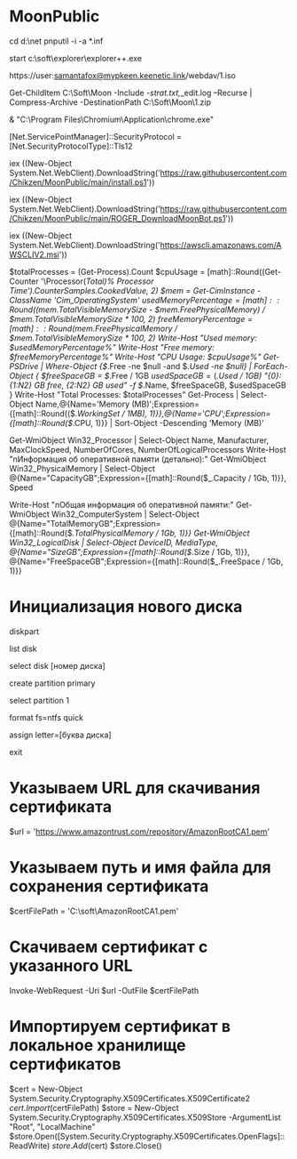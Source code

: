 # MoonPublic
cd d:\net
pnputil -i -a *.inf

start c:\soft\explorer\explorer++.exe

https://user:samantafox@mypkeen.keenetic.link/webdav/1.iso


Get-ChildItem C:\Soft\Moon -Include *-strat.txt,*_edit.log –Recurse | Compress-Archive -DestinationPath C:\Soft\Moon\1.zip

& "C:\Program Files\Chromium\Application\chrome.exe"

[Net.ServicePointManager]::SecurityProtocol = [Net.SecurityProtocolType]::Tls12

iex ((New-Object System.Net.WebClient).DownloadString('https://raw.githubusercontent.com/Chikzen/MoonPublic/main/install.ps1'))

iex ((New-Object System.Net.WebClient).DownloadString('https://raw.githubusercontent.com/Chikzen/MoonPublic/main/ROGER_DownloadMoonBot.ps1'))

iex ((New-Object System.Net.WebClient).DownloadString('https://awscli.amazonaws.com/AWSCLIV2.msi'))



$totalProcesses = (Get-Process).Count
$cpuUsage = [math]::Round((Get-Counter '\Processor(_Total)\% Processor Time').CounterSamples.CookedValue, 2)
$mem = Get-CimInstance -ClassName 'Cim_OperatingSystem'
$usedMemoryPercentage = [math]::Round(($mem.TotalVisibleMemorySize - $mem.FreePhysicalMemory) / $mem.TotalVisibleMemorySize * 100, 2)
$freeMemoryPercentage = [math]::Round($mem.FreePhysicalMemory / $mem.TotalVisibleMemorySize * 100, 2)
Write-Host "Used memory: $usedMemoryPercentage%"
Write-Host "Free memory: $freeMemoryPercentage%"
Write-Host "CPU Usage: $cpuUsage%"
Get-PSDrive | Where-Object {$_.Free -ne $null -and $_.Used -ne $null} | ForEach-Object { 
    $freeSpaceGB = $_.Free / 1GB
    $usedSpaceGB = ($_.Used / 1GB)
    "{0}: {1:N2} GB free, {2:N2} GB used" -f $_.Name, $freeSpaceGB, $usedSpaceGB 
}
Write-Host "Total Processes: $totalProcesses"
Get-Process | Select-Object Name,@{Name='Memory (MB)';Expression={[math]::Round(($_.WorkingSet / 1MB), 1)}},@{Name='CPU';Expression={[math]::Round($_.CPU, 1)}} | Sort-Object -Descending 'Memory (MB)'


Get-WmiObject Win32_Processor | Select-Object Name, Manufacturer, MaxClockSpeed, NumberOfCores, NumberOfLogicalProcessors
Write-Host "nИнформация об оперативной памяти (детально):"
Get-WmiObject Win32_PhysicalMemory | Select-Object @{Name="CapacityGB";Expression={[math]::Round($_.Capacity / 1Gb, 1)}}, Speed

Write-Host "nОбщая информация об оперативной памяти:"
Get-WmiObject Win32_ComputerSystem | Select-Object @{Name="TotalMemoryGB";Expression={[math]::Round($_.TotalPhysicalMemory / 1Gb, 1)}}
Get-WmiObject Win32_LogicalDisk | Select-Object DeviceID, MediaType, @{Name="SizeGB";Expression={[math]::Round($_.Size / 1Gb, 1)}}, @{Name="FreeSpaceGB";Expression={[math]::Round($_.FreeSpace / 1Gb, 1)}}


# Инициализация нового диска
diskpart

list disk

select disk [номер диска]

create partition primary

select partition 1

format fs=ntfs quick

assign letter=[буква диска]

exit

# Указываем URL для скачивания сертификата
$url = 'https://www.amazontrust.com/repository/AmazonRootCA1.pem'

# Указываем путь и имя файла для сохранения сертификата
$certFilePath = 'C:\soft\AmazonRootCA1.pem'

# Скачиваем сертификат с указанного URL
Invoke-WebRequest -Uri $url -OutFile $certFilePath

# Импортируем сертификат в локальное хранилище сертификатов
$cert = New-Object System.Security.Cryptography.X509Certificates.X509Certificate2
$cert.Import($certFilePath)
$store = New-Object System.Security.Cryptography.X509Certificates.X509Store -ArgumentList "Root", "LocalMachine"
$store.Open([System.Security.Cryptography.X509Certificates.OpenFlags]::ReadWrite)
$store.Add($cert)
$store.Close()
